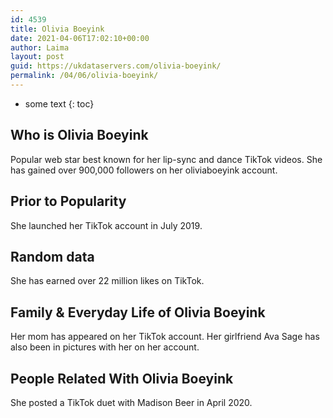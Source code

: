 ```yaml
---
id: 4539
title: Olivia Boeyink
date: 2021-04-06T17:02:10+00:00
author: Laima
layout: post
guid: https://ukdataservers.com/olivia-boeyink/
permalink: /04/06/olivia-boeyink/
---
```


* some text
{: toc}


## Who is Olivia Boeyink
                  
                  
                  
Popular web star best known for her lip-sync and dance TikTok videos. She has gained over 900,000 followers on her oliviaboeyink account. 
                  
              
            
              
            
                
                
                
## Prior to Popularity
                  
                  
                  
She launched her TikTok account in July 2019. 
                  
              
            
              
            
                
                
                
## Random data
                  
                  
                  
She has earned over 22 million likes on TikTok. 
                  
              
            
              
            
                
                
                
## Family & Everyday Life of Olivia Boeyink
                  
                  
                  
Her mom has appeared on her TikTok account. Her girlfriend Ava Sage has also been in pictures with her on her account.
                  
              
            
              
            
                
                
                
## People Related With Olivia Boeyink
                  
                  
                  
She posted a TikTok duet with Madison Beer in April 2020. 
                  
              
            
              
            
                
              
            
              
              
            
            
              
            
          
          
          
